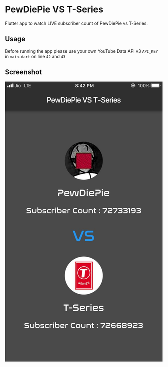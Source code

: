 # PewDiePie VS T-Series

Flutter app to watch LIVE subscriber count of PewDiePie vs T-Series.

## Usage

Before running the app please use your own YouTube Data API v3 `API_KEY` in `main.dart` on line `42` and `43`

## Screenshot

![PewDiePieVSTSeries](https://github.com/anuranBarman/PewDiePieVSTSeries/blob/master/screenshots/pewdiepievstseries.jpeg "PewDiePieVSTSeries")

